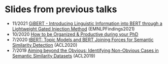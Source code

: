 # Slides from previous talks

- 11/2021 [GiBERT - Introducing Linguistic Information into BERT through a Lightweight Gated Injection Method](https://github.com/wuningxi/Talks/blob/main/2021_EMNLP_Findings_GiBERT.pdf) (EMNLPFindings2021)
- 10/2020 [How to be Organized & Productive during your PhD](https://github.com/wuningxi/Talks/blob/main/2020_How_to_be_organised_and_productive_during_your_PhD.pdf)
- 7/2020 [tBERT: Topic Models and BERT Joining Forces for Semantic Similarity Detection](https://github.com/wuningxi/Talks/blob/main/2020_ACL_tBERT.pdf) (ACL2020)
- 7/2019 [Aiming beyond the Obvious: Identifying Non-Obvious Cases in Semantic Similarity Datasets](https://github.com/wuningxi/Talks/blob/main/2019_ACL_Aiming_beyond_the_Obvious.pdf) (ACL2019)
